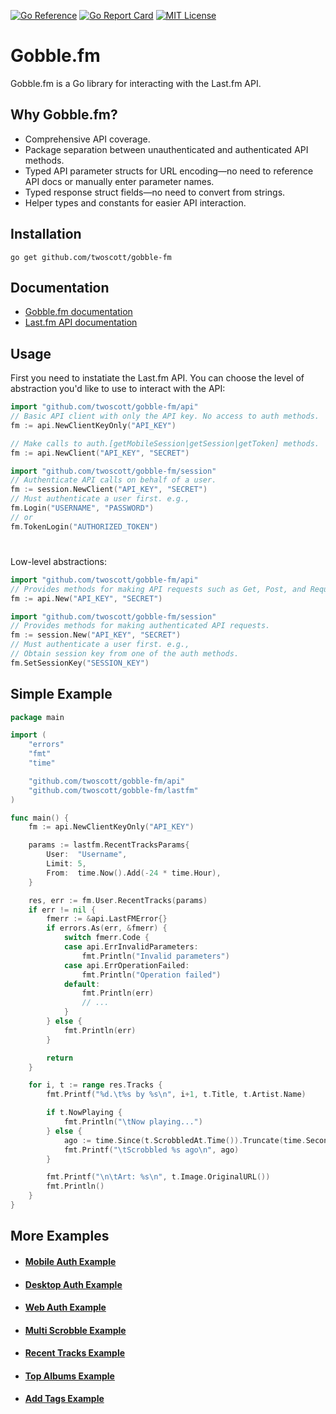 [![Go Reference](https://pkg.go.dev/badge/github.com/twoscott/gobble-fm)](https://pkg.go.dev/github.com/twoscott/gobble-fm)
[![Go Report Card](https://goreportcard.com/badge/github.com/twoscott/gobble-fm)](https://goreportcard.com/report/github.com/twoscott/gobble-fm)
[![MIT License](https://img.shields.io/badge/license-MIT-blue.svg)](https://choosealicense.com/licenses/mit/)

# Gobble.fm

Gobble.fm is a Go library for interacting with the Last.fm API.

## Why Gobble.fm?

- Comprehensive API coverage.
- Package separation between unauthenticated and authenticated API methods.
- Typed API parameter structs for URL encoding—no need to reference API docs or manually enter parameter names.
- Typed response struct fields—no need to convert from strings.
- Helper types and constants for easier API interaction.

## Installation

	go get github.com/twoscott/gobble-fm

## Documentation

- [Gobble.fm documentation](https://pkg.go.dev/github.com/twoscott/gobble-fm)
- [Last.fm API documentation](https://www.last.fm/api)

## Usage

First you need to instatiate the Last.fm API. You can choose the level of abstraction you'd like to use to interact with the API:
```go
import "github.com/twoscott/gobble-fm/api"
// Basic API client with only the API key. No access to auth methods.
fm := api.NewClientKeyOnly("API_KEY")
```
```go
// Make calls to auth.[getMobileSession|getSession|getToken] methods.
fm := api.NewClient("API_KEY", "SECRET")
```
```go
import "github.com/twoscott/gobble-fm/session"
// Authenticate API calls on behalf of a user.
fm := session.NewClient("API_KEY", "SECRET")
// Must authenticate a user first. e.g.,
fm.Login("USERNAME", "PASSWORD")
// or
fm.TokenLogin("AUTHORIZED_TOKEN")
```
#
Low-level abstractions:
```go
import "github.com/twoscott/gobble-fm/api"
// Provides methods for making API requests such as Get, Post, and Request.
fm := api.New("API_KEY", "SECRET")
```
```go
import "github.com/twoscott/gobble-fm/session"
// Provides methods for making authenticated API requests.
fm := session.New("API_KEY", "SECRET")
// Must authenticate a user first. e.g.,
// Obtain session key from one of the auth methods.
fm.SetSessionKey("SESSION_KEY")
```

## Simple Example
```go
package main

import (
	"errors"
	"fmt"
	"time"

	"github.com/twoscott/gobble-fm/api"
	"github.com/twoscott/gobble-fm/lastfm"
)

func main() {
	fm := api.NewClientKeyOnly("API_KEY")

	params := lastfm.RecentTracksParams{
		User:  "Username",
		Limit: 5,
		From:  time.Now().Add(-24 * time.Hour),
	}

	res, err := fm.User.RecentTracks(params)
	if err != nil {
		fmerr := &api.LastFMError{}
		if errors.As(err, &fmerr) {
			switch fmerr.Code {
			case api.ErrInvalidParameters:
				fmt.Println("Invalid parameters")
			case api.ErrOperationFailed:
				fmt.Println("Operation failed")
			default:
				fmt.Println(err)
				// ...
			}
		} else {
			fmt.Println(err)
		}

		return
	}

	for i, t := range res.Tracks {
		fmt.Printf("%d.\t%s by %s\n", i+1, t.Title, t.Artist.Name)

		if t.NowPlaying {
			fmt.Println("\tNow playing...")
		} else {
			ago := time.Since(t.ScrobbledAt.Time()).Truncate(time.Second)
			fmt.Printf("\tScrobbled %s ago\n", ago)
		}

		fmt.Printf("\n\tArt: %s\n", t.Image.OriginalURL())
		fmt.Println()
	}
}
```

## More Examples

- #### [Mobile Auth Example](https://github.com/twoscott/gobble-fm/blob/master/examples/auth/auth-flow-mobile/main.go)
- #### [Desktop Auth Example](https://github.com/twoscott/gobble-fm/blob/master/examples/auth/auth-flow-desktop/main.go)
- #### [Web Auth Example](https://github.com/twoscott/gobble-fm/blob/master/examples/auth/auth-flow-web/main.go)
- #### [Multi Scrobble Example](https://github.com/twoscott/gobble-fm/blob/master/examples/multi-scrobble/main.go)
- #### [Recent Tracks Example](https://github.com/twoscott/gobble-fm/blob/master/examples/recent-tracks/main.go)
- #### [Top Albums Example](https://github.com/twoscott/gobble-fm/blob/master/examples/top-albums/main.go)
- #### [Add Tags Example](https://github.com/twoscott/gobble-fm/blob/master/examples/add-tags/main.go)
